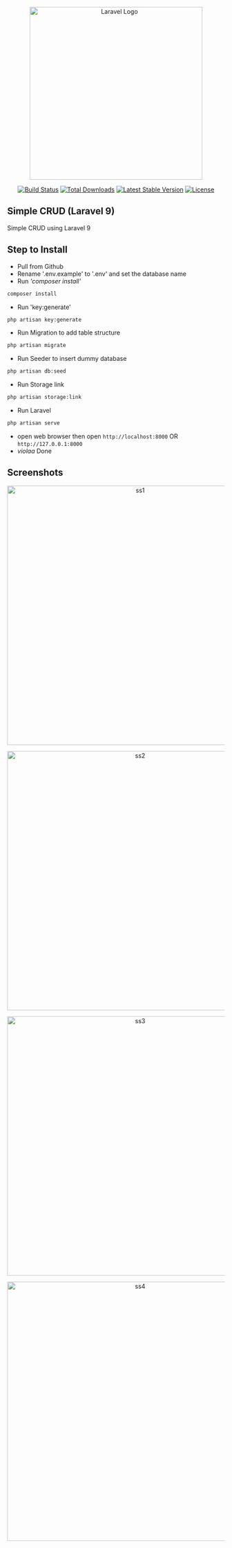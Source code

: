 <p align="center"><a href="https://laravel.com" target="_blank"><img src="https://raw.githubusercontent.com/laravel/art/master/logo-lockup/5%20SVG/2%20CMYK/1%20Full%20Color/laravel-logolockup-cmyk-red.svg" width="400" alt="Laravel Logo"></a></p>

<p align="center">
<a href="https://github.com/laravel/framework/actions"><img src="https://github.com/laravel/framework/workflows/tests/badge.svg" alt="Build Status"></a>
<a href="https://packagist.org/packages/laravel/framework"><img src="https://img.shields.io/packagist/dt/laravel/framework" alt="Total Downloads"></a>
<a href="https://packagist.org/packages/laravel/framework"><img src="https://img.shields.io/packagist/v/laravel/framework" alt="Latest Stable Version"></a>
<a href="https://packagist.org/packages/laravel/framework"><img src="https://img.shields.io/packagist/l/laravel/framework" alt="License"></a>
</p>

## Simple CRUD (Laravel 9)

Simple CRUD using Laravel 9

## Step to Install

- Pull from Github
- Rename '.env.example' to '.env' and set the database name
- Run *'composer install'*
```bash
composer install
```
- Run 'key:generate'
```bash
php artisan key:generate
```
- Run Migration to add table structure
```bash
php artisan migrate
```
- Run Seeder to insert dummy database
```bash
php artisan db:seed
```
- Run Storage link
```bash
php artisan storage:link
```
- Run Laravel
```bash
php artisan serve
```
- open web browser then open `http://localhost:8000` OR `http://127.0.0.1:8000`
- *violaa* Done

## Screenshots
<p align="center"><img src="https://prnt.sc/Xf-FMy1__Uxo" width="600" alt="ss1"></p>
<p align="center"><img src="https://prnt.sc/RkC8UQHOKS_z" width="600" alt="ss2"></p>
<p align="center"><img src="https://prnt.sc/K_fA-BOKiir6" width="600" alt="ss3"></p>
<p align="center"><img src="https://prnt.sc/xWRYXYRve-sw" width="600" alt="ss4"></p>
